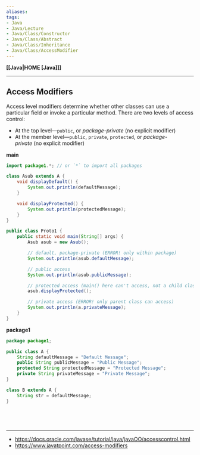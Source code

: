```yaml
---
aliases:
tags:
- Java
- Java/Lecture
- Java/Class/Constructor
- Java/Class/Abstract
- Java/Class/Inheritance
- Java/Class/AccessModifier
---
```

**[[Java|HOME [Java]]]**

---
## Access Modifiers
Access level modifiers determine whether other classes can use a particular field or invoke a particular method. There are two levels of access control:
-   At the top level—`public`, or _package-private_ (no explicit modifier)
-   At the member level—`public`, `private`, `protected`, or _package-private_ (no explicit modifier)

**main**
```java
import package1.*; // or `*` to import all packages

class Asub extends A {
    void displayDefault() {
        System.out.println(defaultMessage);
    }

    void displayProtected() {
        System.out.println(protectedMessage);
    }
}

public class Proto1 {
    public static void main(String[] args) {
        Asub asub = new Asub();

        // default, package-private (ERROR! only within package)
        System.out.println(asub.defaultMessage);

        // public access
        System.out.println(asub.publicMessage);

        // protected access (main() here can't access, not a child class)
        asub.displayProtected();

        // private access (ERROR! only parent class can access)
        System.out.println(a.privateMessage);
    }
}
```
**package1**
```java
package package1;

public class A {
    String defaultMessage = "Default Message";
    public String publicMessage = "Public Message";
    protected String protectedMessage = "Protected Message";
    private String privateMessage = "Private Message";
}

class B extends A {
    String str = defaultMessage;
}
```

<br>

# 
---
- https://docs.oracle.com/javase/tutorial/java/javaOO/accesscontrol.html
- https://www.javatpoint.com/access-modifiers
